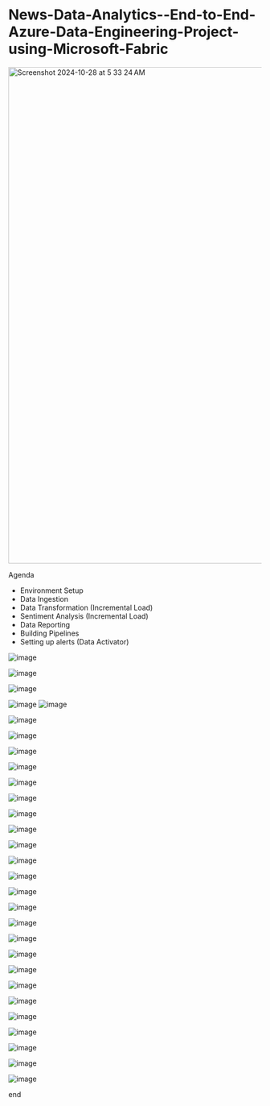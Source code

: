 # News-Data-Analytics--End-to-End-Azure-Data-Engineering-Project-using-Microsoft-Fabric

<img width="986" alt="Screenshot 2024-10-28 at 5 33 24 AM" src="https://github.com/user-attachments/assets/3889b742-89f8-401a-a7ee-5dc4a9100891">


Agenda
- Environment Setup
- Data Ingestion
- Data Transformation
(Incremental Load)
- Sentiment Analysis
(Incremental Load)
- Data Reporting
- Building Pipelines
- Setting up alerts
(Data Activator)


![image](https://github.com/user-attachments/assets/c8f1b202-7b95-407e-bcb9-54f23bb7c372)

![image](https://github.com/user-attachments/assets/60c5bf0f-f5c8-4ccb-9c6a-2bd11a4c97ac)


![image](https://github.com/user-attachments/assets/1dbcdf60-2bae-4d08-b823-b93c5bf52c96)

![image](https://github.com/user-attachments/assets/8404571c-8f5d-4135-bce3-7c2f12b2be68)
![image](https://github.com/user-attachments/assets/46e48c73-ef3e-4e6a-a60f-67c58ad8b300)



![image](https://github.com/user-attachments/assets/cebc4c41-fb30-428a-8260-a835aa73344a)

![image](https://github.com/user-attachments/assets/378fd3b7-0dd5-401a-9d33-cc9ece801a04)

![image](https://github.com/user-attachments/assets/b2781943-76dd-4381-9d3d-1414dcd5a01b)

![image](https://github.com/user-attachments/assets/20b8564d-5aca-4ccd-a233-ce5d4d70cf0e)

![image](https://github.com/user-attachments/assets/c27f8c3d-c193-46f1-b2c9-563eb53d44ca)






![image](https://github.com/user-attachments/assets/130a142e-787b-4933-a5bb-0d8695fb20bf)



![image](https://github.com/user-attachments/assets/3705be7f-b676-415a-a3ea-28d710bf17cf)


![image](https://github.com/user-attachments/assets/27d38297-588f-475e-be6e-5f513b61eb9c)

![image](https://github.com/user-attachments/assets/16b89d61-c35a-4da3-af6f-66a3ba104e68)


![image](https://github.com/user-attachments/assets/713ab3ac-7a36-4fda-bb3b-c85ee69da5dc)

![image](https://github.com/user-attachments/assets/488d6c09-dc08-417a-a2b1-d66d64c17be9)


![image](https://github.com/user-attachments/assets/b0c49f2f-a508-442e-aa32-e065bd7e6da2)

![image](https://github.com/user-attachments/assets/040149db-c1a7-4fd0-ae27-dde4ce811ad3)

![image](https://github.com/user-attachments/assets/c1e1a360-f55b-4e87-880b-9da3b9498f30)



![image](https://github.com/user-attachments/assets/78cd4ef8-83b7-4fe3-a09b-93fa74a233bb)

![image](https://github.com/user-attachments/assets/38460959-2467-4bcc-ab17-4cc201f84836)

![image](https://github.com/user-attachments/assets/fa6f0ec1-5916-4edb-86f0-0808b176b83b)

![image](https://github.com/user-attachments/assets/45301470-a237-4f76-9cc7-c004409069d2)

![image](https://github.com/user-attachments/assets/dc037b27-c849-4624-b541-2c70dd9de51b)

![image](https://github.com/user-attachments/assets/eda52a88-543d-425b-a6de-555983f39ff0)

![image](https://github.com/user-attachments/assets/25e219bf-3bff-4a92-86e9-65d0c2b03c59)


![image](https://github.com/user-attachments/assets/a386ae19-40d4-40c1-b4f5-28ec822e1b87)



![image](https://github.com/user-attachments/assets/914a36a7-cbfa-4fc8-ba8c-451782420f94)


![image](https://github.com/user-attachments/assets/0710d90d-5a14-48b5-b85b-f7b0ec94df4f)

end

